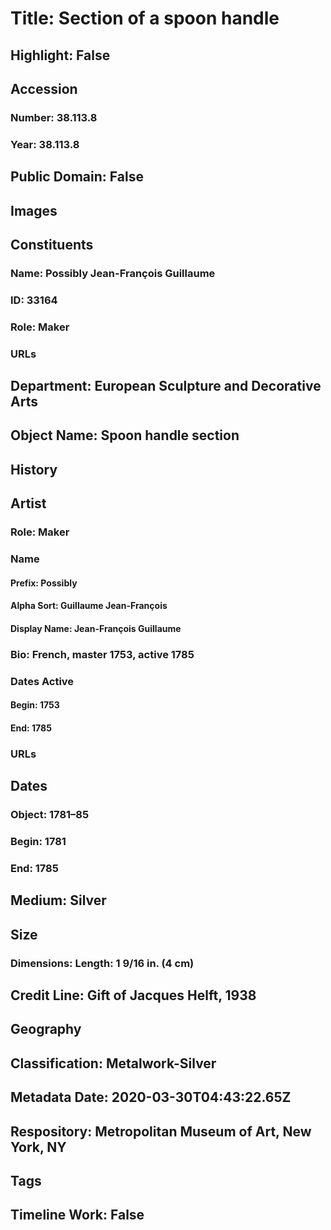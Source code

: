 # Title: Section of a spoon handle
## Highlight: False
## Accession
### Number: 38.113.8
### Year: 38.113.8
## Public Domain: False
## Images
## Constituents
### Name: Possibly Jean-François Guillaume
### ID: 33164
### Role: Maker
### URLs
## Department: European Sculpture and Decorative Arts
## Object Name: Spoon handle section
## History
## Artist
### Role: Maker
### Name
#### Prefix: Possibly
#### Alpha Sort: Guillaume Jean-François
#### Display Name: Jean-François Guillaume
### Bio: French, master 1753, active 1785
### Dates Active
#### Begin: 1753
#### End: 1785
### URLs
## Dates
### Object: 1781–85
### Begin: 1781
### End: 1785
## Medium: Silver
## Size
### Dimensions: Length: 1 9/16 in. (4 cm)
## Credit Line: Gift of Jacques Helft, 1938
## Geography
## Classification: Metalwork-Silver
## Metadata Date: 2020-03-30T04:43:22.65Z
## Respository: Metropolitan Museum of Art, New York, NY
## Tags
## Timeline Work: False